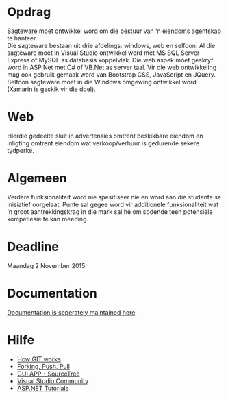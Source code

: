 # Opdrag
Sagteware moet ontwikkel word om die bestuur van ‘n eiendoms agentskap te hanteer.  
Die sagteware bestaan uit drie afdelings: windows, web en selfoon. 
Al die sagteware moet in Visual Studio ontwikkel word met MS SQL Server Express of MySQL as databasis koppelvlak. 
Die web aspek moet geskryf word in ASP.Net met C# of VB.Net as server taal. 
Vir die web ontwikkeling mag ook gebruik gemaak word van Bootstrap CSS, JavaScript en JQuery. 
Selfoon sagteware moet in die Windows omgewing ontwikkel word (Xamarin is geskik vir die doel).

# Web
Hierdie gedeelte sluit in advertensies omtrent beskikbare eiendom en inligting omtrent eiendom wat verkoop/verhuur is gedurende sekere tydperke.

# Algemeen
Verdere funksionaliteit word nie spesifiseer nie en word aan die studente se inisiatief oorgelaat. 
Punte sal gegee word vir additionele funksionaliteit wat ‘n groot aantrekkingskrag in die mark sal hê om sodende teen potensiële kompetiesie te kan meeding.

# Deadline
Maandag 2 November 2015 

# Documentation
[Documentation is seperately maintained here](https://gitlab.com/stefan-j/422-Web-Dev-Documentation).

# Hilfe
* [How GIT works](https://git-scm.com/book/en/v2/Getting-Started-Git-Basics)
* [Forking, Push, Pull](http://scholarslab.org/research-and-development/forking-fetching-pushing-pulling/)
* [GUI APP - SourceTree](https://www.sourcetreeapp.com/)
* [Visual Studio Community](https://www.visualstudio.com/en-us/products/visual-studio-community-vs.aspx)
* [ASP.NET Tutorials](http://www.w3schools.com/aspnet/)